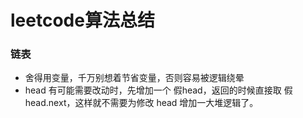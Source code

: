 # leetcode算法总结

### 链表
+ 舍得用变量，千万别想着节省变量，否则容易被逻辑绕晕
+ head 有可能需要改动时，先增加一个 假head，返回的时候直接取 假head.next，这样就不需要为修改 head 增加一大堆逻辑了。